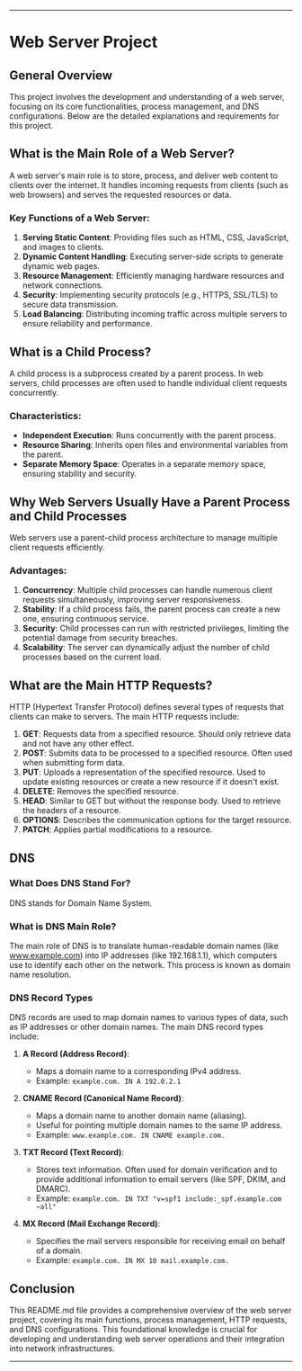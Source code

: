 
---

# Web Server Project

## General Overview

This project involves the development and understanding of a web server, focusing on its core functionalities, process management, and DNS configurations. Below are the detailed explanations and requirements for this project.

## What is the Main Role of a Web Server?

A web server's main role is to store, process, and deliver web content to clients over the internet. It handles incoming requests from clients (such as web browsers) and serves the requested resources or data.

### Key Functions of a Web Server:
1. **Serving Static Content**: Providing files such as HTML, CSS, JavaScript, and images to clients.
2. **Dynamic Content Handling**: Executing server-side scripts to generate dynamic web pages.
3. **Resource Management**: Efficiently managing hardware resources and network connections.
4. **Security**: Implementing security protocols (e.g., HTTPS, SSL/TLS) to secure data transmission.
5. **Load Balancing**: Distributing incoming traffic across multiple servers to ensure reliability and performance.

## What is a Child Process?

A child process is a subprocess created by a parent process. In web servers, child processes are often used to handle individual client requests concurrently.

### Characteristics:
- **Independent Execution**: Runs concurrently with the parent process.
- **Resource Sharing**: Inherits open files and environmental variables from the parent.
- **Separate Memory Space**: Operates in a separate memory space, ensuring stability and security.

## Why Web Servers Usually Have a Parent Process and Child Processes

Web servers use a parent-child process architecture to manage multiple client requests efficiently.

### Advantages:
1. **Concurrency**: Multiple child processes can handle numerous client requests simultaneously, improving server responsiveness.
2. **Stability**: If a child process fails, the parent process can create a new one, ensuring continuous service.
3. **Security**: Child processes can run with restricted privileges, limiting the potential damage from security breaches.
4. **Scalability**: The server can dynamically adjust the number of child processes based on the current load.

## What are the Main HTTP Requests?

HTTP (Hypertext Transfer Protocol) defines several types of requests that clients can make to servers. The main HTTP requests include:

1. **GET**: Requests data from a specified resource. Should only retrieve data and not have any other effect.
2. **POST**: Submits data to be processed to a specified resource. Often used when submitting form data.
3. **PUT**: Uploads a representation of the specified resource. Used to update existing resources or create a new resource if it doesn't exist.
4. **DELETE**: Removes the specified resource.
5. **HEAD**: Similar to GET but without the response body. Used to retrieve the headers of a resource.
6. **OPTIONS**: Describes the communication options for the target resource.
7. **PATCH**: Applies partial modifications to a resource.

## DNS

### What Does DNS Stand For?

DNS stands for Domain Name System.

### What is DNS Main Role?

The main role of DNS is to translate human-readable domain names (like www.example.com) into IP addresses (like 192.168.1.1), which computers use to identify each other on the network. This process is known as domain name resolution.

### DNS Record Types

DNS records are used to map domain names to various types of data, such as IP addresses or other domain names. The main DNS record types include:

1. **A Record (Address Record)**:
   - Maps a domain name to a corresponding IPv4 address.
   - Example: `example.com. IN A 192.0.2.1`

2. **CNAME Record (Canonical Name Record)**:
   - Maps a domain name to another domain name (aliasing).
   - Useful for pointing multiple domain names to the same IP address.
   - Example: `www.example.com. IN CNAME example.com.`

3. **TXT Record (Text Record)**:
   - Stores text information. Often used for domain verification and to provide additional information to email servers (like SPF, DKIM, and DMARC).
   - Example: `example.com. IN TXT "v=spf1 include:_spf.example.com ~all"`

4. **MX Record (Mail Exchange Record)**:
   - Specifies the mail servers responsible for receiving email on behalf of a domain.
   - Example: `example.com. IN MX 10 mail.example.com.`

## Conclusion

This README.md file provides a comprehensive overview of the web server project, covering its main functions, process management, HTTP requests, and DNS configurations. This foundational knowledge is crucial for developing and understanding web server operations and their integration into network infrastructures.

---